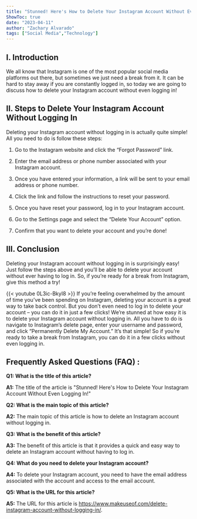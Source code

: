 ```yaml
---
title: "Stunned! Here's How to Delete Your Instagram Account Without Even Logging In!"
ShowToc: true 
date: "2023-04-11"
author: "Zachary Alvarado" 
tags: ["Social Media","Technology"]
---
```

## I. Introduction

We all know that Instagram is one of the most popular social media platforms out there, but sometimes we just need a break from it. It can be hard to stay away if you are constantly logged in, so today we are going to discuss how to delete your Instagram account without even logging in! 

## II. Steps to Delete Your Instagram Account Without Logging In

Deleting your Instagram account without logging in is actually quite simple! All you need to do is follow these steps: 

1. Go to the Instagram website and click the “Forgot Password” link. 

2. Enter the email address or phone number associated with your Instagram account. 

3. Once you have entered your information, a link will be sent to your email address or phone number. 

4. Click the link and follow the instructions to reset your password. 

5. Once you have reset your password, log in to your Instagram account. 

6. Go to the Settings page and select the “Delete Your Account” option. 

7. Confirm that you want to delete your account and you’re done!

## III. Conclusion

Deleting your Instagram account without logging in is surprisingly easy! Just follow the steps above and you’ll be able to delete your account without ever having to log in. So, if you’re ready for a break from Instagram, give this method a try!

{{< youtube 0L3ic-BkyI8 >}} 
If you’re feeling overwhelmed by the amount of time you’ve been spending on Instagram, deleting your account is a great way to take back control. But you don’t even need to log in to delete your account – you can do it in just a few clicks! We’re stunned at how easy it is to delete your Instagram account without logging in. All you have to do is navigate to Instagram’s delete page, enter your username and password, and click “Permanently Delete My Account.” It’s that simple! So if you’re ready to take a break from Instagram, you can do it in a few clicks without even logging in.

## Frequently Asked Questions (FAQ) :
**Q1: What is the title of this article?**

**A1:** The title of the article is "Stunned! Here's How to Delete Your Instagram Account Without Even Logging In!"

**Q2: What is the main topic of this article?**

**A2:** The main topic of this article is how to delete an Instagram account without logging in.

**Q3: What is the benefit of this article?**

**A3:** The benefit of this article is that it provides a quick and easy way to delete an Instagram account without having to log in.

**Q4: What do you need to delete your Instagram account?**

**A4:** To delete your Instagram account, you need to have the email address associated with the account and access to the email account.

**Q5: What is the URL for this article?**

**A5:** The URL for this article is https://www.makeuseof.com/delete-instagram-account-without-logging-in/.




